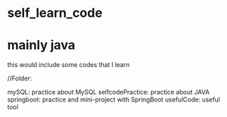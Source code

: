 # self_learn_code
# mainly java
this would include some codes that I learn

//Folder:

mySQL: practice about MySQL
selfcodePractice: practice about JAVA
springboot: practice and mini-project with SpringBoot
usefulCode: useful tool
